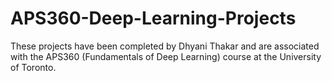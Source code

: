 # APS360-Deep-Learning-Projects
These projects have been completed by Dhyani Thakar and are associated with the APS360 (Fundamentals of Deep Learning) course at the University of Toronto.
